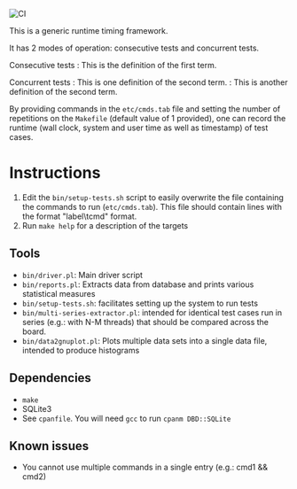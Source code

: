 ![CI](https://github.com/christiam/timing/workflows/CI/badge.svg)

This is a generic runtime timing framework.

It has 2 modes of operation: consecutive tests and concurrent tests.

Consecutive tests
: This is the definition of the first term.

Concurrent tests
: This is one definition of the second term.
: This is another definition of the second term.

By providing commands in the `etc/cmds.tab` file and setting the number of
repetitions on the `Makefile` (default value of 1 provided), one can record the
runtime (wall clock, system and user time as well as timestamp) of test cases.

# Instructions
1. Edit the `bin/setup-tests.sh` script to easily overwrite the file containing
the commands to run (`etc/cmds.tab`). This file should contain lines with the
format "label\tcmd" format.
2. Run `make help` for a description of the targets

## Tools
* `bin/driver.pl`: Main driver script
* `bin/reports.pl`: Extracts data from database and prints various statistical measures
* `bin/setup-tests.sh`: facilitates setting up the system to run tests
* `bin/multi-series-extractor.pl`: intended for identical test cases run in series (e.g.: with N-M threads) that should be compared across the board.
* `bin/data2gnuplot.pl`: Plots multiple data sets into a single data file, intended to produce histograms

## Dependencies
* `make`
* SQLite3
* See `cpanfile`. You will need `gcc` to run `cpanm DBD::SQLite`

## Known issues
* You cannot use multiple commands in a single entry (e.g.: cmd1 && cmd2)

